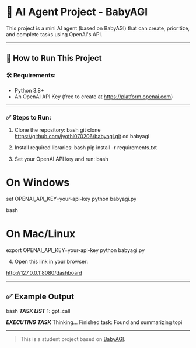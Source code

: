 # 🤖 AI Agent Project - BabyAGI

This project is a mini AI agent (based on BabyAGI) that can create, prioritize, and complete tasks using OpenAI's API.

---

## 🔧 How to Run This Project

### 🛠 Requirements:
- Python 3.8+
- An OpenAI API Key (free to create at https://platform.openai.com)

---

### ✅ Steps to Run:

1. Clone the repository:
bash
git clone https://github.com/jyothi070206/babyagi.git
cd babyagi


2. Install required libraries:
bash
pip install -r requirements.txt


3. Set your OpenAI API key and run:
bash
# On Windows
set OPENAI_API_KEY=your-api-key
python babyagi.py

bash
# On Mac/Linux
export OPENAI_API_KEY=your-api-key
python babyagi.py


4. Open this link in your browser:

http://127.0.0.1:8080/dashboard


---

## ✅ Example Output

bash
*****TASK LIST*****
1: gpt_call

*****EXECUTING TASK*****
Thinking...
Finished task: Found and summarizing topi


---

> This is a student project based on [BabyAGI](https://github.com/yoheinakajima/babyagi).
